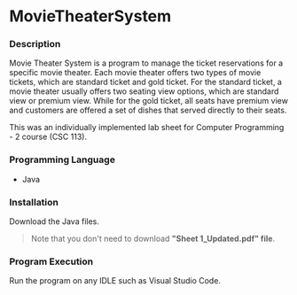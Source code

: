 # MovieTheaterSystem
### Description
Movie Theater System is a program to manage the ticket reservations for a specific movie theater. Each movie theater offers two types of movie tickets, which are standard ticket and gold ticket. For the standard ticket, a movie theater usually offers two seating view options, which are standard view or premium view. While for the gold ticket, all seats have premium view and customers are offered a set of dishes that served directly to their seats.

This was an individually implemented lab sheet for Computer Programming - 2 course (CSC 113).

### Programming Language
- Java
### Installation
Download the Java files.
> Note that you don't need to download **"Sheet 1_Updated.pdf" file**.
### Program Execution
Run the program on any IDLE such as Visual Studio Code.
